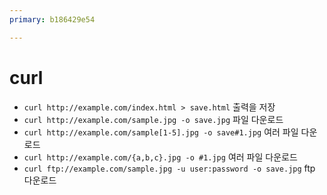 ```yaml
---
primary: b186429e54

---
```


# curl

- `curl http://example.com/index.html > save.html` 출력을 저장
- `curl http://example.com/sample.jpg -o save.jpg` 파일 다운로드
- `curl http://example.com/sample[1-5].jpg -o save#1.jpg` 여러 파일 다운로드
- `curl http://example.com/{a,b,c}.jpg -o #1.jpg` 여러 파일 다운로드
- `curl ftp://example.com/sample.jpg -u user:password -o save.jpg` ftp 다운로드
